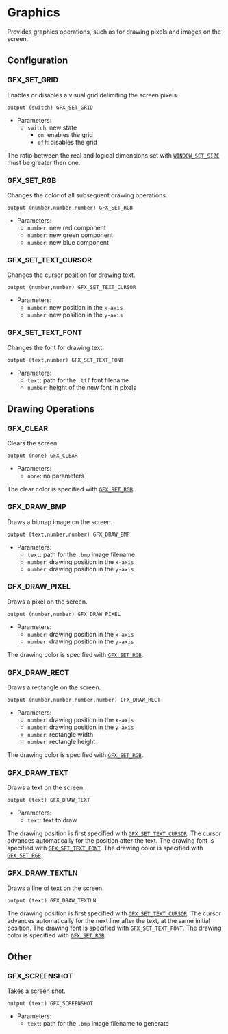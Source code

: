 # Graphics

Provides graphics operations, such as for drawing pixels and images on the
screen.

## Configuration

### GFX_SET_GRID

Enables or disables a visual grid delimiting the screen pixels.

```ceu
output (switch) GFX_SET_GRID
```

- Parameters:
    - `switch`: new state
        - `on`: enables the grid
        - `off`: disables the grid

The ratio between the real and logical dimensions set with
[`WINDOW_SET_SIZE`](../window/#window_set_size) must be greater then one.

### GFX_SET_RGB

Changes the color of all subsequent drawing operations.

```ceu
output (number,number,number) GFX_SET_RGB
```

- Parameters:
    - `number`: new red component
    - `number`: new green component
    - `number`: new blue component

### GFX_SET_TEXT_CURSOR

Changes the cursor position for drawing text.

```ceu
output (number,number) GFX_SET_TEXT_CURSOR
```

- Parameters:
    - `number`: new position in the `x-axis`
    - `number`: new position in the `y-axis`

### GFX_SET_TEXT_FONT

Changes the font for drawing text.

```ceu
output (text,number) GFX_SET_TEXT_FONT
```

- Parameters:
    - `text`: path for the `.ttf` font filename
    - `number`: height of the new font in pixels

## Drawing Operations

### GFX_CLEAR

Clears the screen.

```ceu
output (none) GFX_CLEAR
```

- Parameters:
    - `none`: no parameters

The clear color is specified with [`GFX_SET_RGB`](#gfx_set_rgb).

### GFX_DRAW_BMP

Draws a bitmap image on the screen.

```ceu
output (text,number,number) GFX_DRAW_BMP
```

- Parameters:
    - `text`: path for the `.bmp` image filename
    - `number`: drawing position in the `x-axis`
    - `number`: drawing position in the `y-axis`

### GFX_DRAW_PIXEL

Draws a pixel on the screen.

```ceu
output (number,number) GFX_DRAW_PIXEL
```

- Parameters:
    - `number`: drawing position in the `x-axis`
    - `number`: drawing position in the `y-axis`

The drawing color is specified with [`GFX_SET_RGB`](#gfx_set_rgb).

### GFX_DRAW_RECT

Draws a rectangle on the screen.

```ceu
output (number,number,number,number) GFX_DRAW_RECT
```

- Parameters:
    - `number`: drawing position in the `x-axis`
    - `number`: drawing position in the `y-axis`
    - `number`: rectangle width
    - `number`: rectangle height

The drawing color is specified with [`GFX_SET_RGB`](#gfx_set_rgb).

### GFX_DRAW_TEXT

Draws a text on the screen.

```ceu
output (text) GFX_DRAW_TEXT
```

- Parameters:
    - `text`: text to draw

The drawing position is first specified with
[`GFX_SET_TEXT_CURSOR`](#gfx_set_text_cursor).
The cursor advances automatically for the position after the text.
The drawing font is specified with [`GFX_SET_TEXT_FONT`](#gfx_set_text_font).
The drawing color is specified with [`GFX_SET_RGB`](#gfx_set_rgb).

### GFX_DRAW_TEXTLN

Draws a line of text on the screen.

```ceu
output (text) GFX_DRAW_TEXTLN
```

The drawing position is first specified with
[`GFX_SET_TEXT_CURSOR`](#gfx_set_text_cursor).
The cursor advances automatically for the next line after the text, at the same
initial position.
The drawing font is specified with [`GFX_SET_TEXT_FONT`](#gfx_set_text_font).
The drawing color is specified with [`GFX_SET_RGB`](#gfx_set_rgb).

## Other

### GFX_SCREENSHOT

Takes a screen shot.

```ceu
output (text) GFX_SCREENSHOT
```

- Parameters:
    - `text`: path for the `.bmp` image filename to generate
